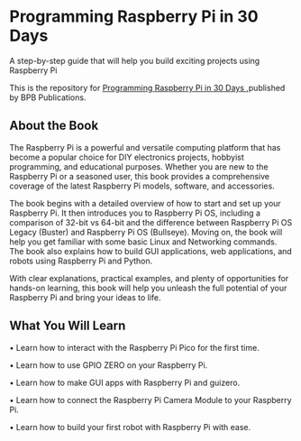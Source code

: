 # Programming Raspberry Pi in 30 Days

A step-by-step guide that will help you build exciting projects using Raspberry Pi

This is the repository for [Programming Raspberry Pi in 30 Days
](https://bpbonline.com/products/programming-raspberry-pi-in-30-days),published by BPB Publications. 

## About the Book
The Raspberry Pi is a powerful and versatile computing platform that has become a popular choice for DIY electronics projects, hobbyist programming, and educational purposes. Whether you are new to the Raspberry Pi or a seasoned user, this book provides a comprehensive coverage of the latest Raspberry Pi models, software, and accessories.

The book begins with a detailed overview of how to start and set up your Raspberry Pi. It then introduces you to Raspberry Pi OS, including a comparison of 32-bit vs 64-bit and the difference between Raspberry Pi OS Legacy (Buster) and Raspberry Pi OS (Bullseye). Moving on, the book will help you get familiar with some basic Linux and Networking commands. The book also explains how to build GUI applications, web applications, and robots using Raspberry Pi and Python.

With clear explanations, practical examples, and plenty of opportunities for hands-on learning, this book will help you unleash the full potential of your Raspberry Pi and bring your ideas to life.

## What You Will Learn
•  Learn how to interact with the Raspberry Pi Pico for the first time.

•  Learn how to use GPIO ZERO on your Raspberry Pi.

•  Learn how to make GUI apps with Raspberry Pi and guizero.

•  Learn how to connect the Raspberry Pi Camera Module to your Raspberry Pi.

•  Learn how to build your first robot with Raspberry Pi with ease.
